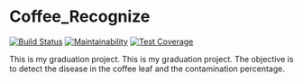 # Coffee_Recognize
[![Build Status](https://travis-ci.org/Lucs1590/Coffee_Recognize.svg?branch=master)](https://travis-ci.org/Lucs1590/Coffee_Recognize)
[![Maintainability](https://api.codeclimate.com/v1/badges/a7e458e43bf1ca22e734/maintainability)](https://codeclimate.com/github/Lucs1590/Coffee_Recognize/maintainability)
[![Test Coverage](https://api.codeclimate.com/v1/badges/a7e458e43bf1ca22e734/test_coverage)](https://codeclimate.com/github/Lucs1590/Coffee_Recognize/test_coverage)

This is my graduation project. This is my graduation project. The objective is to detect the disease in the coffee leaf and the contamination percentage.
